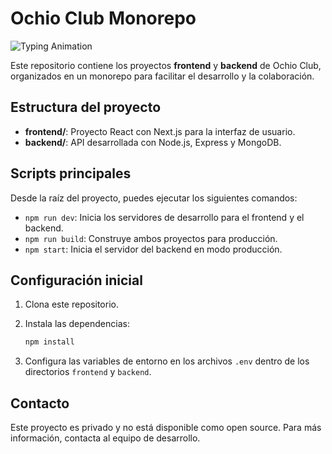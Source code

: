 # Ochio Club Monorepo

![Typing Animation](https://readme-typing-svg.herokuapp.com?font=Fira+Code&size=24&duration=4000&pause=1000&color=F70000&center=true&vCenter=true&width=435&lines=Ochio+Club+es+la+cultura+de+Jaen)

Este repositorio contiene los proyectos **frontend** y **backend** de Ochio Club, organizados en un monorepo para facilitar el desarrollo y la colaboración.

## Estructura del proyecto

- **frontend/**: Proyecto React con Next.js para la interfaz de usuario.
- **backend/**: API desarrollada con Node.js, Express y MongoDB.

## Scripts principales

Desde la raíz del proyecto, puedes ejecutar los siguientes comandos:

- `npm run dev`: Inicia los servidores de desarrollo para el frontend y el backend.
- `npm run build`: Construye ambos proyectos para producción.
- `npm start`: Inicia el servidor del backend en modo producción.

## Configuración inicial

1. Clona este repositorio.
2. Instala las dependencias:

   ```bash
   npm install
   ```

3. Configura las variables de entorno en los archivos `.env` dentro de los directorios `frontend` y `backend`.

## Contacto

Este proyecto es privado y no está disponible como open source. Para más información, contacta al equipo de desarrollo.
